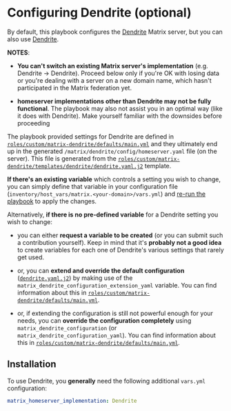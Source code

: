 # Configuring Dendrite (optional)

By default, this playbook configures the [Dendrite](https://github.com/matrix-org/dendrite) Matrix server, but you can also use [Dendrite](https://dendrite.rs).

**NOTES**:

- **You can't switch an existing Matrix server's implementation** (e.g. Dendrite -> Dendrite). Proceed below only if you're OK with losing data or you're dealing with a server on a new domain name, which hasn't participated in the Matrix federation yet.

- **homeserver implementations other than Dendrite may not be fully functional**. The playbook may also not assist you in an optimal way (like it does with Dendrite). Make yourself familiar with the downsides before proceeding

The playbook provided settings for Dendrite are defined in [`roles/custom/matrix-dendrite/defaults/main.yml`](../roles/custom/matrix-dendrite/defaults/main.yml) and they ultimately end up in the generated `/matrix/dendrite/config/homeserver.yaml` file (on the server). This file is generated from the [`roles/custom/matrix-dendrite/templates/dendrite/dendrite.yaml.j2`](../roles/custom/matrix-dendrite/templates/dendrite/dendrite.yaml.j2) template.

**If there's an existing variable** which controls a setting you wish to change, you can simply define that variable in your configuration file (`inventory/host_vars/matrix.<your-domain>/vars.yml`) and [re-run the playbook](installing.md) to apply the changes.

Alternatively, **if there is no pre-defined variable** for a Dendrite setting you wish to change:

- you can either **request a variable to be created** (or you can submit such a contribution yourself). Keep in mind that it's **probably not a good idea** to create variables for each one of Dendrite's various settings that rarely get used.

- or, you can **extend and override the default configuration** ([`dendrite.yaml.j2`](../roles/custom/matrix-dendrite/templates/dendrite/dendrite.yaml.j2)) by making use of the `matrix_dendrite_configuration_extension_yaml` variable. You can find information about this in [`roles/custom/matrix-dendrite/defaults/main.yml`](../roles/custom/matrix-dendrite/defaults/main.yml).

- or, if extending the configuration is still not powerful enough for your needs, you can **override the configuration completely** using `matrix_dendrite_configuration` (or `matrix_dendrite_configuration_yaml`). You can find information about this in [`roles/custom/matrix-dendrite/defaults/main.yml`](../roles/custom/matrix-dendrite/defaults/main.yml).



## Installation

To use Dendrite, you **generally** need the following additional `vars.yml` configuration:

```yaml
matrix_homeserver_implementation: Dendrite
```

